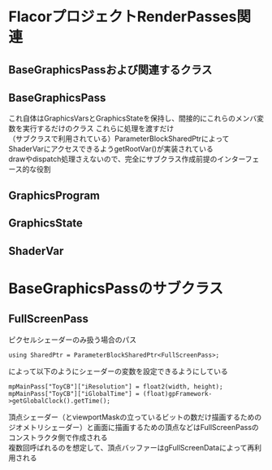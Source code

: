 # FlacorプロジェクトRenderPasses関連

## BaseGraphicsPassおよび関連するクラス

## BaseGraphicsPass
これ自体はGraphicsVarsとGraphicsStateを保持し、間接的にこれらのメンバ変数を実行するだけのクラス  これらに処理を渡すだけ  
（サブクラスで利用されている）ParameterBlockSharedPtrによってShaderVarにアクセスできるようgetRootVar()が実装されている  
drawやdispatch処理さえないので、完全にサブクラス作成前提のインターフェース的な役割  


## GraphicsProgram

## GraphicsState

## ShaderVar


# BaseGraphicsPassのサブクラス

## FullScreenPass
ピクセルシェーダーのみ扱う場合のパス  

    using SharedPtr = ParameterBlockSharedPtr<FullScreenPass>;
によって以下のようにシェーダーの変数を設定できるようにしている  

    mpMainPass["ToyCB"]["iResolution"] = float2(width, height);
    mpMainPass["ToyCB"]["iGlobalTime"] = (float)gpFramework->getGlobalClock().getTime();

頂点シェーダー（とviewportMaskの立っているビットの数だけ描画するためのジオメトリシェーダー）と画面に描画するための頂点などはFullScreenPassのコンストラクタ側で作成される  
複数回呼ばれるのを想定して、頂点バッファーはgFullScreenDataによって再利用される  
<!--stackedit_data:
eyJoaXN0b3J5IjpbNzgwMDk4MDA5LDIxOTQyOTExNCwxNjMyOT
I5MTIyLDMyODc2ODA2NSwxMzEwMDA0MDI4LDE5MzQxODM1ODEs
LTIwMDA2MzQ5MzEsMTY4Nzc5Njc5MiwtMjA5MTgwMjM2OV19
-->